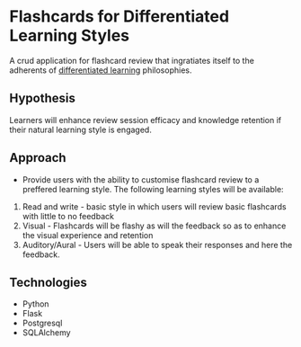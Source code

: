 # Flashcards for Differentiated Learning Styles

A crud application for flashcard review that ingratiates itself to the adherents of [differentiated learning](https://education.cu-portland.edu/blog/classroom-resources/examples-of-differentiated-instruction/) philosophies.

## Hypothesis 
Learners will enhance review session efficacy and knowledge retention if their natural learning style is engaged.

## Approach 
* Provide users with the ability to customise flashcard review to a preffered learning style. The following learning styles will be available:
1. Read and write - basic style in which users will review basic flashcards with little to no feedback
2. Visual - Flashcards will be flashy as will the feedback so as to enhance the visual experience and retention
3. Auditory/Aural - Users will be able to speak their responses and here the feedback.

## Technologies
* Python
* Flask
* Postgresql
* SQLAlchemy